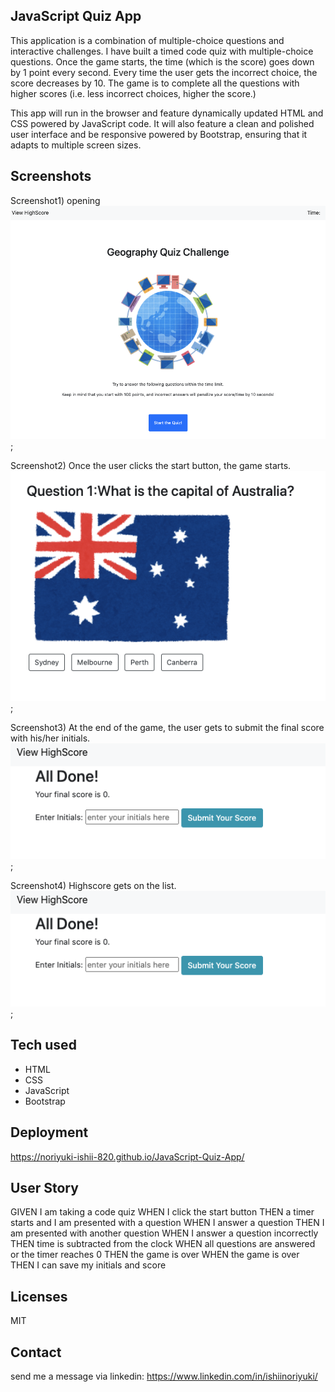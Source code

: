 ## JavaScript Quiz App

This application is a combination of multiple-choice questions and interactive challenges. I have built a timed code quiz with multiple-choice questions. Once the game starts, the time (which is the score) goes down by 1 point every second. Every time the user gets the incorrect choice, the score decreases by 10. The game is to complete all the questions with higher scores (i.e. less incorrect choices, higher the score.)

This app will run in the browser and feature dynamically updated HTML and CSS powered by JavaScript code. It will also feature a clean and polished user interface and be responsive powered by Bootstrap, ensuring that it adapts to multiple screen sizes.

## Screenshots

Screenshot1) opening
![](screen1.png);

Screenshot2) Once the user clicks the start button, the game starts. 
![](screen2.png);

Screenshot3) At the end of the game, the user gets to submit the final score with his/her initials.
![](screen3.png);

Screenshot4) Highscore gets on the list. 
![](screen3.png);


## Tech used

- HTML
- CSS
- JavaScript
- Bootstrap

## Deployment

https://noriyuki-ishii-820.github.io/JavaScript-Quiz-App/

## User Story

GIVEN I am taking a code quiz
WHEN I click the start button
THEN a timer starts and I am presented with a question
WHEN I answer a question
THEN I am presented with another question
WHEN I answer a question incorrectly
THEN time is subtracted from the clock
WHEN all questions are answered or the timer reaches 0
THEN the game is over
WHEN the game is over
THEN I can save my initials and score

## Licenses
MIT 

## Contact 
send me a message via linkedin: https://www.linkedin.com/in/ishiinoriyuki/
